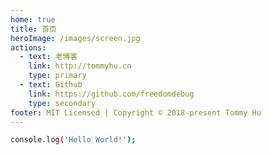 ```yaml
---
home: true
title: 首页
heroImage: /images/screen.jpg
actions:
  - text: 老博客
    link: http://tommyhu.cn
    type: primary
  - text: Github
    link: https://github.com/freedomdebug
    type: secondary
footer: MIT Licensed | Copyright © 2018-present Tommy Hu
---
```


```bash
console.log('Hello World!');
```

